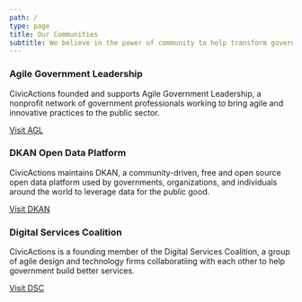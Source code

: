 ```yaml
---
path: /
type: page
title: Our Communities
subtitle: We believe in the power of community to help transform government and the world. When people come together to share ideas and combine their talents, great things happen.
---
```

<h3 class="with-agl-logo">Agile Government Leadership</h3>
<p>
CivicActions founded and supports Agile Government Leadership, a nonprofit network of government professionals working to bring agile and innovative practices to the public sector. 	
</p>

[Visit AGL](https://www.agilegovleaders.org/)


<h3 class="with-dkan-logo">DKAN Open Data Platform</h3>
<p>
CivicActions maintains DKAN, a community-driven, free and open source open data platform used by governments, organizations, and individuals around the world to leverage data for the public good.
</p>

[Visit DKAN](http://getdkan.org)


<h3 class="with-digital-services-coalition-logo">Digital Services Coalition</h3>
<p>CivicActions is a founding member of the Digital Services Coalition, a group of agile design and technology firms collaboratiing with each other to help government build better services.
</p>

[Visit DSC](https://digitalservicescoalition.org)
